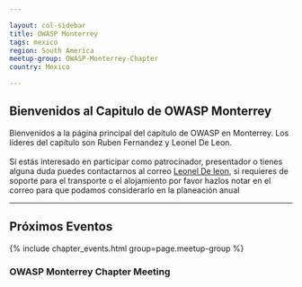 ```yaml
---

layout: col-sidebar
title: OWASP Monterrey
tags: mexico
region: South America
meetup-group: OWASP-Monterrey-Chapter
country: Mexico

---
```


<strong>Bienvenidos al Capitulo de OWASP Monterrey</strong>
---------------

Bienvenidos a la página principal del capítulo de OWASP en Monterrey. Los líderes del capítulo son Ruben Fernandez y Leonel De Leon.
<br><br>
Si estás interesado en participar como patrocinador, presentador o
tienes alguna duda puedes contactarnos al correo [Leonel De leon](mailto:leoneldavid.deleonjuarez@owasp.org), si requieres de soporte para el transporte o el alojamiento por favor hazlos notar en el correo para que podamos considerarlo en la planeación anual
<hr/>

Próximos Eventos
---------------
 {% include chapter_events.html group=page.meetup-group %}
### OWASP Monterrey Chapter Meeting

